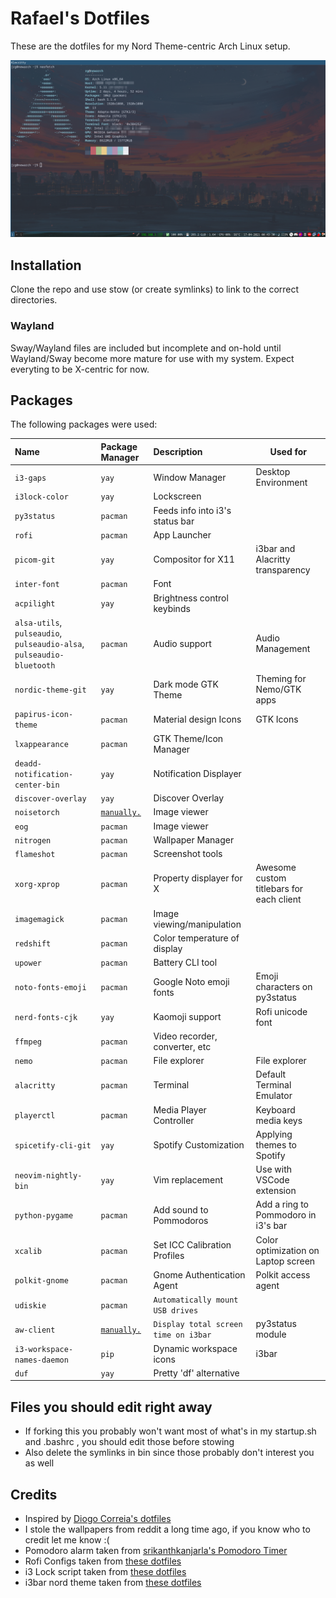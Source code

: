 # Rafael's Dotfiles

These are the dotfiles for my Nord Theme-centric Arch Linux setup.

![Sample Screenshot](Example.png)

## Installation

Clone the repo and use stow (or create symlinks) to link to the correct directories.

### Wayland
Sway/Wayland files are included but incomplete and on-hold until Wayland/Sway become more mature for use with my system.
Expect everyting to be X-centric for now.


## Packages

The following packages were used:

| Name                                                                  | Package Manager                                                                 | Description                         | Used for                                 |
| :-------------------------------------------------------------------- | :------------------------------------------------------------------------------ | :---------------------------------- | ---------------------------------------- |
| `i3-gaps`                                                             | `yay`                                                                           | Window Manager                      | Desktop Environment                      |
| `i3lock-color`                                                        | `yay`                                                                           | Lockscreen                          |                                          |
| `py3status`                                                           | `pacman`                                                                        | Feeds info into i3's status bar     |
| `rofi`                                                               | `pacman`                                                                        | App Launcher                        |                                          |
| `picom-git`                                                           | `yay`                                                                           | Compositor for X11                  | i3bar and Alacritty transparency         |
| `inter-font`                                                          | `pacman`                                                                        | Font                                |                                          |
| `acpilight`                                                           | `yay`                                                                           | Brightness control keybinds         |                                          |
| `alsa-utils`, `pulseaudio`, `pulseaudio-alsa`, `pulseaudio-bluetooth` | `pacman`                                                                        | Audio support                       | Audio Management                         |  |
| `nordic-theme-git`                                                    | `yay`                                                                        | Dark mode GTK Theme                 | Theming for Nemo/GTK apps                |
| `papirus-icon-theme` | `pacman` | Material design Icons | GTK Icons
| `lxappearance`                                                        | `pacman`                                                                        | GTK Theme/Icon Manager              |
| `deadd-notification-center-bin`                                       | `yay`                                                                           | Notification Displayer              |
| `discover-overlay`                                                    | `yay`                                                                           | Discover Overlay                    |
| `noisetorch`                                                          | [`manually.`](https://github.com/lawl/NoiseTorch#third-party-packages-like-aur) | Image viewer                        |
| `eog`                                                                 | `pacman`                                                                        | Image viewer                        |
| `nitrogen`                                                            | `pacman`                                                                        | Wallpaper Manager                   |                                          |
| `flameshot`                                                           | `pacman`                                                                        | Screenshot tools                    |                                          |
| `xorg-xprop`                                                          | `pacman`                                                                        | Property displayer for X            | Awesome custom titlebars for each client |
| `imagemagick`                                                         | `pacman`                                                                        | Image viewing/manipulation          |                                          |
| `redshift`                                                            | `pacman`                                                                        | Color temperature of display        |                                          |
| `upower`                                                              | `pacman`                                                                        | Battery CLI tool                    |                                          |
| `noto-fonts-emoji`                                                    | `pacman`                                                                        | Google Noto emoji fonts             | Emoji characters on py3status            |
| `nerd-fonts-cjk`                                                      | `yay`                                                                           | Kaomoji support                     | Rofi unicode font                        |
| `ffmpeg`                                                              | `pacman`                                                                        | Video recorder, converter, etc      |                                          |
| `nemo`                                                                | `pacman`                                                                        | File explorer                       | File explorer                            |
| `alacritty`                                                           | `pacman`                                                                        | Terminal                            | Default Terminal Emulator                |  |  |
| `playerctl`                                                           | `pacman`                                                                        | Media Player Controller             | Keyboard media keys                      |
| `spicetify-cli-git`                                                   | `yay`                                                                           | Spotify Customization               | Applying themes to Spotify               |
| `neovim-nightly-bin`                                                              | `yay`                                                                           | Vim replacement                     | Use with VSCode extension                        |
| `python-pygame`                                                       | `pacman`                                                                        | Add sound to Pommodoros             | Add  a ring to Pommodoro in i3's bar     |
| `xcalib`                                                              | `pacman`                                                                        | Set ICC Calibration Profiles        | Color optimization on Laptop screen      |
| `polkit-gnome` | `pacman` | Gnome Authentication Agent | Polkit access agent
| `udiskie` | `pacman` | `Automatically mount USB drives`
| `aw-client` | [`manually.`](https://github.com/ActivityWatch/aw-client) | `Display total screen time on i3bar` | py3status module 
| `i3-workspace-names-daemon` | `pip` | Dynamic workspace icons | i3bar
| `duf` | `yay` | Pretty 'df' alternative | 

## Files you should edit right away
- If forking this you probably won't want most of what's in my startup.sh and .bashrc , you should edit those before stowing
- Also delete the symlinks in bin since those probably don't interest you as well

## Credits

- Inspired by [Diogo Correia's dotfiles](https://github.com/diogotcorreia/dotfiles)
- I stole the wallpapers from reddit a long time ago, if you know who to credit let me know :(
- Pomodoro alarm taken from [srikanthkanjarla's Pomodoro Timer](https://github.com/srikanthkanjarla/pomodoro-timer)
- Rofi Configs taken from [these dotfiles](https://github.com/da-edra/dotfiles/)
- i3 Lock script taken from [these dotfiles](https://github.com/a3p169/dotfiles)
- i3bar nord theme taken from [these dotfiles](https://github.com/danipozo/i3-nord-dotfiles)
